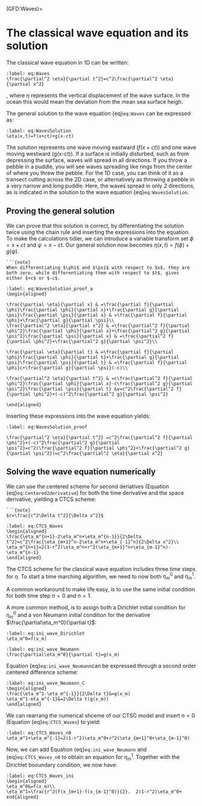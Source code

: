 (GFD:Waves)=
# The classical wave equation and its solution

The classical wave equation in 1D can be written:

```{math}
:label: eq:Waves
\frac{\partial^2 \eta}{\partial t^2}=c^2\frac{\partial^2 \eta}{\partial x^2}
```

, where $\eta$ represents the vertical displacement of the wave surface. In the ocean this would mean the deviation from the mean sea surface heigh.

The general solution to the wave equation {eq}`eq:Waves` can be expressed as:

```{math}
:label: eq:WavesSolution
\eta(x,t)=f(x+ct)+g(x-ct)
```

The solution represents one wave moving eastward ($f(x+ct)$) and one wave moving westward (g(x-ct)). If a surface is initially disturbed, such as from depressing the surface, waves will spread in all directions. If you throw a pebble in a puddle, you will see waves spreading like rings from the center of where you threw the pebble. For the 1D case, you can think of it as a transect cutting across the 2D case, or alternatively as 
throwing a pebble in a very narrow and long puddle. Here, the waves spread in only 2 directions, as is indicated in the solution to the wave equation {eq}`eq:WavesSolution`. 

## Proving the general solution 
We can prove that this solution is correct, by differentiating the solution twice using the chain rule and inserting the expressions into the equation. To make the calculations tidier, we can introduce a variable transform set $\phi=x+ct$ and $\psi=x-ct$. Our general solution now becomes $\eta(x,t)=f(\phi)+g(\psi)$. 

```{margin}
```{note}
When differentiating $\phi$ and $\psi$ with respect to $x$, they are both zero, while differentiating them with respect to $t$, gives either $+c$ or $-c$. 
```


```{math}
:label: eq:WavesSolution_proof_a
\begin{aligned}

\frac{\partial \eta}{\partial x} & =\frac{\partial f}{\partial \phi}\frac{\partial \phi}{\partial x}+\frac{\partial g}{\partial \psi}\frac{\partial \psi}{\partial x} & =\frac{\partial f}{\partial \phi}+\frac{\partial g}{\partial \psi}\\
\frac{\partial^2 \eta}{\partial x^2} & =\frac{\partial^2 f}{\partial \phi^2}\frac{\partial \phi}{\partial x}+\frac{\partial^2 g}{\partial \psi^2}\frac{\partial \psi}{\partial x} & =\frac{\partial^2 f}{\partial \phi^2}+\frac{\partial^2 g}{\partial \psi^2}\\

\frac{\partial \eta}{\partial t} & =\frac{\partial f}{\partial \phi}\frac{\partial \phi}{\partial t}+\frac{\partial g}{\partial \psi}\frac{\partial \psi}{\partial t} & =\frac{\partial f}{\partial \phi}c+\frac{\partial g}{\partial \psi}(-c)\\

\frac{\partial^2 \eta}{\partial t^2} & =c\frac{\partial^2 f}{\partial \phi^2}\frac{\partial \phi}{\partial x}-c\frac{\partial^2 g}{\partial \psi^2}\frac{\partial \psi}{\partial t} &v=c^2\frac{\partial^2 f}{\partial \phi^2}+(-c)^2\frac{\partial^2 g}{\partial \psi^2}

\end{aligned}
```


Inserting these expressions into the wave equation yields:
```{math}
:label: eq:WavesSolution_proof

\frac{\partial^2 \eta}{\partial t^2} =c^2\frac{\partial^2 f}{\partial \phi^2}+(-c)^2\frac{\partial^2 g}{\partial \psi^2}=c^2(\frac{\partial^2 f}{\partial \phi^2}+\frac{\partial^2 g}{\partial \psi^2})=c^2\frac{\partial^2 \eta}{\partial x^2}

```

## Solving the wave equation numerically

We can use the centered scheme for second deriatives (Equation {eq}`eq:Centered2derivative`) for both the time derivative and the space derivative, yielding a CTCS scheme:

```{margin}
```{note}
$r=\frac{c^2\Delta t^2}{\Delta x^2}$
```


```{math}
:label: eq:CTCS_Waves
\begin{aligned}
\frac{\eta_m^{n+1}-2\eta_m^n+\eta_m^{n-1}}{2\Delta t^2}=c^2\frac{\eta_{m+1}^n-2\eta_m^n+\eta_{-1}^n}{2\Delta x^2}\\
\eta_m^{n+1}=2(1-r^2)\eta_m^n+r^2(\eta_{m+1}^n+\eta_{m-1}^n)-\eta_m^{n-1}
\end{aligned}
```

The CTCS scheme for the classical wave equation includes three time steps for $\eta$. To start a time marching algorithm, we need to now both $\eta_m^0$ and $\eta_m^1$. 

A common workaround to make life easy, is to use the same initial condition for both time step $n=0$ and $n=1$.

A more common method, is to assign both a Dirichlet initial condition for $\eta_m^0$ and a von Neumann initial condition for the derivative $\frac{\partial\eta_m^0}{\partial t}$:

```{math}
:label: eq:ini_wave_Dirichlet
\eta_m^0=f(x_m)
````

```{math}
:label: eq:ini_wave_Neumann
\frac{\partial\eta_m^0}{\partial t}=g(x_m)
```

Equation {eq}`eq:ini_wave_Neumann`can be expressed through a second order centered difference scheme:

```{math}
:label: eq:ini_wave_Neumann_C
\begin{aligned}
\frac{\eta_m^1-\eta_m^{-1}}{2\Delta t}&=g(x_m)
\eta_m^1-eta_m^{-1}&=2\Delta t(g(x_m))
\end{aligned}
```

We can rearrang the numerical shceme of our CTSC model and insert $n=0$ (Equation {eq}`eq:CTCS_Waves`) to yield:

```{math}
:label: eq:CTCS_Waves_n0
\eta_m^1+\eta_m^{-1}=2(1-r^2)\eta_m^0+r^2(\eta_{m+1}^0+\eta_{m-1}^0)
```

Now, we can add Equation {eq}`eq:ini_wave_Neumann`   and {eq}`eq:CTCS_Waves_n0` to obtain an equation for $\eta_m^1$. Together with the Dirichlet booundary condition, we now have:

```{math}
:label: eq:CTCS_Waves_ini
\begin{aligned}
\eta_m^0&=f(x_m)\\
\eta_m^1=\frac{r^2(f(x_{m+1}-f(x_{m-1}^0)}{2}.  2(1-r^2)\eta_m^0+
end{aligned}
```

